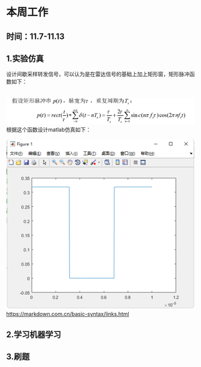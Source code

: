 # 本周工作
## 时间：11.7-11.13
## 1.实验仿真
设计间歇采样转发信号，可以认为是在雷达信号的基础上加上矩形窗，矩形脉冲函数如下：<br>
<br>
<br>
![](1.jpg)<br>
根据这个函数设计matlab仿真如下：<br><br>
![](2.jpg)
<https://markdown.com.cn/basic-syntax/links.html>
## 2.学习机器学习

## 3.刷题
